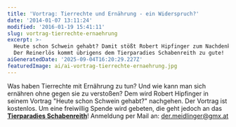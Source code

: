 ```yaml
---
title: 'Vortrag: Tierrechte und Ernährung - ein Widerspruch?'
date: '2014-01-07 13:11:24'
modified: '2016-01-19 15:41:11'
slug: vortrag-tierrechte-ernaehrung
excerpt: >-
  Heute schon Schwein gehabt? Damit stößt Robert Hipfinger zum Nachdenken an.
  Der Reinerlös kommt übrigens dem Tierparadies Schabenreith zu gute!
aiGeneratedDate: '2025-09-04T16:20:29.227Z'
featuredImage: ai/ai-vortrag-tierrechte-ernaehrung.jpg
---
```


Was haben Tierrechte mit Ernährung zu tun? Und wie kann man sich ernähren ohne gegen sie zu verstoßen? Dem wird Robert Hipfinger in seinem Vortrag "Heute schon Schwein gehabt?" nachgehen. Der Vortrag ist kostenlos. Um eine freiwillig Spende wird gebeten, die geht jedoch an das [**Tierparadies Schabenreith**](https://d6172.ispservices.at/)! Anmeldung per Mail an: der.meidlinger@gmx.at
